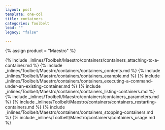 ```yaml
---
layout: post
template: one-col
title: containers
categories: Toolbelt
lead: ""
legacy: "false"

---
```

{% assign product = "Maestro" %}

{% include _inlines/Toolbelt/Maestro/containers/containers_attaching-to-a-container.md %}
{% include _inlines/Toolbelt/Maestro/containers/containers_contents.md %}
{% include _inlines/Toolbelt/Maestro/containers/containers_example.md %}
{% include _inlines/Toolbelt/Maestro/containers/containers_executing-a-command-under-an-existing-container.md %}
{% include _inlines/Toolbelt/Maestro/containers/containers_listing-containers.md %}
{% include _inlines/Toolbelt/Maestro/containers/containers_parameters.md %}
{% include _inlines/Toolbelt/Maestro/containers/containers_restarting-containers.md %}
{% include _inlines/Toolbelt/Maestro/containers/containers_stopping-containers.md %}
{% include _inlines/Toolbelt/Maestro/containers/containers_usage.md %}
